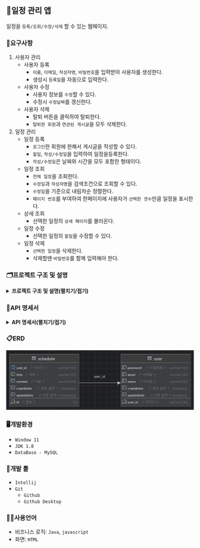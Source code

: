 ## 📆일정 관리 앱
일정을 `등록/조회/수정/삭제` 할 수 있는 웹페이지.

### 📖요구사항
1. 사용자 관리
    - 사용자 등록
        - `이름`, `이메일`, `작성자명`, `비밀번호`을 입력받아 사용자를 생성한다.
        - 생성시 `등록일`을 자동으로 입력한다.
    - 사용자 수정
        - 사용자 정보를 `수정`할 수 있다. 
        - 수정시 `수정날짜`를 갱신한다.
    - 사용자 삭제
        - 탈퇴 버튼을 클릭하여 탈퇴한다.
        - `탈퇴한 회원`과 `연관된 게시글`을 모두 삭제한다.
2. 일정 관리
    - 일정 등록
        - `로그인`한 회원에 한해서 게시글을 작성할 수 있다.
        - `할일`, `작성/수정일`을 입력하여 일정을등록한다.
        - `작성/수정일`은 날짜와 시간을 모두 포함한 형태이다.
    - 일정 조회
        - `전체 일정`을 조회한다.
        - `수정일`과 `작성자명`을 검색조건으로 조회할 수 있다.
        - `수정일`을 기준으로 내림차순 정렬한다.
        - `페이지 번호`를 부여하여 한페이지에 사용자가 `선택한 갯수`만큼 일정을 표시한다.
    - 상세 조회
        - 선택한 일정의 `상세 페이지`를 불러온다.
    - 일정 수정
        - 선택한 일정의 `할일`을 수정할 수 있다.
    - 일정 삭제
        - `선택한 일정`을 삭제한다.
        - 삭제할땐 `비밀번호`를 함께 입력해야 한다.

### 🗂️프로젝트 구조 및 설명
<details><summary><b>프로젝트 구조 및 설명(펼치기/접기)</b></summary>

| 폴더/파일명 | 설명 |                        
|---|---|
| <span style=background-color:#786E12AA;font-weight:bold;>src</span> | 일정 관리 프로젝트 관련 패키지와 소스 코드를 모아놓은 폴더 |
| ├── <span style=background-color:#786E12AA;font-weight:bold;>main</span> |  |
| │   └── <span style=background-color:#786E12AA;font-weight:bold;>java.com.sparta.schedule_project</span> | 일정 관리 프로젝트 |
| │        ├── `ScheduleProjectApplication.java` | 시작 함수가 있는 class |
| │        ├── <span style=background-color:#786E12AA;font-weight:bold;>controller</span> | 사용자 요청을 처리하기 위한 컨트롤러를 모아놓은 폴더 |
| │        │   ├── `ScheduleController.java` | 일정 관련 요청을 처리하는 컨트롤러 class |
| │        │   └── `UserController.java` | 사용자 관련 요청을 처리하는 컨트롤러 class |
| │        ├── <span style=background-color:#786E12AA;font-weight:bold;>dto</span> | 데이터를 주고받기 위한 객체를 모아놓은 폴더 |
| │        │   ├── `ScheduleRequesthto.java`| 일정 정보를 요청할 때 사용하는 dto |
| │        │   ├── `ScheduleResponseDto.java`| 일정 정보를 받을 때 사용하는 dto |
| │        │   ├── `UserRequesthto.java`| 사용자 정보를 요청할 때 사용하는 dto |
| │        │   ├── `UserResponseDto.java`| 사용자 정보를 받을 때 사용하는 dto |
| │        │   ├── `StatusDto.java`| HTTP상태에 대한 응답을 제공하는 dto |
| │        │   └── <span style=background-color:#786E12AA;font-weight:bold;>entity</span>| DB와 매핑되는 엔티티 클래스들을 모아놓은 폴더 |
| │        │       ├── `ScheduleDto.java`| 일정 entity |
| │        │       ├── `ScheduleViewDto.java`| 일정 view entity |
| │        │       └── `UserDto.java`| 사용자 entity |
| │        ├── <span style=background-color:#786E12AA;font-weight:bold;>repository</span> | DB와 상호작용하는 레포지토리를 모아놓은 폴더 |
| │        │    ├── `ScheduleRepository.java`| 일정을 저장하고 조회하는 기능을 제공하는 레포지토리 class |
| │        │    └── `UserRepository.java`| 사용자를 저장하고 조회하는 기능을 제공하는 레포지토리 class |
| │        └── <span style=background-color:#786E12AA;font-weight:bold;>service</span> | 비즈니스 로직을 처리하는 서비스들을 모아놓은 폴더 |
| │             ├── `ScheduleService.java`| 일정 관련 비즈니스 로직을 처리하는 class |
| │             └── `UserService.java`| 사용자 관련 비즈니스 로직을 처리하는 class |
| └── <span style=background-color:#786E12AA;font-weight:bold;>docs</span> | 일정 관리 프로젝트와 관련된 문서들을 모아놓은 폴더 |
| ├── `README.md` | 일정 관리 프로젝트에 대한 설명을 담은 파일 |
| └── `schedule.sql` | 일정 관리 프로젝트에서 사용되는 쿼리를 모은 파일 |
<!-- | <span style=background-color:#786E12AA;font-weight:bold;>src</span> | 일정 관리 프로젝트 관련 패키지와 소스 코드를 모아놓은 폴더 |
| ├── <span style=background-color:#786E12AA;font-weight:bold;>main</span> |  |
| │    ├── <span style=background-color:#786E12AA;font-weight:bold;>java.com.sparta.schedule_project</span> | 일정 관리 프로젝트 |
| │   │    ├── `ScheduleProjectApplication.java` | 시작 함수가 있는 class |
| │   │    ├── <span style=background-color:#786E12AA;font-weight:bold;>controller</span> | 사용자 요청을 처리하기 위한 컨트롤러를 모아놓은 폴더 |
| │   │    │   ├── `ScheduleController.java` | 일정 관련 요청을 처리하는 컨트롤러 class |
| │   │    │   └── `UserController.java` | 사용자 관련 요청을 처리하는 컨트롤러 class |
| │   │    ├── <span style=background-color:#786E12AA;font-weight:bold;>dto</span> | 데이터를 주고받기 위한 객체를 모아놓은 폴더 |
| │   │    │   ├── `ScheduleRequesthto.java`| 일정 정보를 요청할 때 사용하는 dto |
| │   │    │   ├── `ScheduleResponseDto.java`| 일정 정보를 받을 때 사용하는 dto |
| │   │    │   ├── `UserRequesthto.java`| 사용자 정보를 요청할 때 사용하는 dto |
| │   │    │   ├── `UserResponseDto.java`| 사용자 정보를 받을 때 사용하는 dto |
| │   │    │   └── <span style=background-color:#786E12AA;font-weight:bold;>entity</span>| DB와 매핑되는 엔티티 클래스들을 모아놓은 폴더 |
| │   │    │       ├── `ScheduleDto.java`| 일정 entity |
| │   │    │       └── `UserDto.java`| 사용자 entity |
| │   │    ├── <span style=background-color:#786E12AA;font-weight:bold;>repository</span> | DB와 상호작용하는 레포지토리를 모아놓은 폴더 |
| │   │    │    ├── `ScheduleRepository.java`| 일정을 저장하고 조회하는 기능을 제공하는 레포지토리 class |
| │   │    │    └── `UserRepository.java`| 사용자를 저장하고 조회하는 기능을 제공하는 레포지토리 class |
| │   │    └── <span style=background-color:#786E12AA;font-weight:bold;>service</span> | 비즈니스 로직을 처리하는 서비스들을 모아놓은 폴더 |
| │   │         ├── `ScheduleService.java`| 일정 관련 비즈니스 로직을 처리하는 class |
| │   │         └── `UserService.java`| 사용자 관련 비즈니스 로직을 처리하는 class |
| │   └── <span style=background-color:#786E12AA;font-weight:bold;>resources.static</span> | 화면들을 모아놓은 폴더 |
| │       ├── `DetailSchedule.html`| 일정을 상세하게 보여주는 화면 |
| │       ├── `Index.html`| 일정 관리메인 화면 |
| │       └── `UserInfo.html`| 사용자를 등록/수정하는 화면 |
| └── <span style=background-color:#786E12AA;font-weight:bold;>docs</span> | 일정 관리 프로젝트와 관련된 문서들을 모아놓은 폴더 |
| ├── `README.md` | 일정 관리 프로젝트에 대한 설명을 담은 파일 |
| └── `schedule.sql` | 일정 관리 프로젝트에서 사용되는 쿼리를 모은 파일 | -->
</details>

### 📑API 명세서
<details><summary><b>API 명세서(펼치기/접기)</b></summary>
<table>
    <tr>
        <th>기능</th>
        <th>Method</th>
        <th>URL</th>
        <th>request</th>
        <th>response</th>
        <th>상태코드</th>
    </tr>
    <tr>
        <td><b>회원 가입</b></td>
        <td><span style=background-color:#786E12AA;font-weight:bold;>POST</span></td>
        <td>/api.sparta.com/users</td>
        <td><pre lang="json">{
    "userId": "hong",        
    "password": "1q2w3e4r#",
    "email": "hong@gmail.com",
    "name": "홍길동"
}</pre></td>
        <td><pre lang="json">{
    "message": "create user success",
    "status": 200
}</pre></td>
        <td><code>200</code>: 사용자 정상등록</td>
    </tr>
    <tr>
        <td><b>로그인</b></td>
        <td><span style=background-color:#786E12AA;font-weight:bold;>POST</span></td>
        <td>/api.sparta.com/login</td>
        <td><pre lang="json">{
    "userId" : "hong",
    "password" : "1q2w3e4r#"
}</pre></td>
        <td><pre lang="json">{
    "message": "login success",
    "status": 200
}</pre></td>
        <td><code>200</code>: 로그인 성공</td>
    </tr>
    <tr>
        <td><b>로그 아웃</b></td>
        <td><span style=background-color:#786E12AA;font-weight:bold;>POST</span></td>
        <td>/api.sparta.com/logout</td>
        <td><pre lang="json">{
    "userId" : "hong"
}</pre></td>
        <td><pre lang="json">{
    "message": "logout success",
    "status": 200
}</pre></td>
        <td><code>200</code>: 로그아웃 성공</td>
    </tr>
    <tr>
        <td><b>사용자 정보 조회</b></td>
        <td><span style=background-color:#22741CAA;font-weight:bold;>GET</span></td>
        <td>/api.sparta.com/users</td>
        <td><pre lang="json">{
    "userId" : "hong"
}</pre></td>
        <td><pre lang="json">{
    user: {
        "userId": "hong",
        "password": "1q2w3e4r#",
        "email": "hong@gmail.com",
        "name": "홍길동",
    }
    status: {
        "message": "search user success",
        "status": 200
    }
}</pre></td>
        <td><code>200</code>: 사용자 정보 조회 성공</td>
    </tr>
    <tr>
        <td><b>사용자 수정</b></td>
        <td><span style=background-color:#3B36CFAA;font-weight:bold;>PUT</span></td>
        <td>/api.sparta.com/users/{userId}</td>
        <td><pre lang="json">{
    "userId": "hong",
    "password": "1q2w3e4r#",
    "name": "김길동",
    "email": "dong@gmail.com"
}</pre></td>
        <td><pre lang="json">{
    "message": "update user success",
    "status": 200
}</pre></td>
        <td><code>200</code>: 사용자 정상수정</td>
    </tr>
    <tr>
        <td><b>사용자 삭제</b></td>
        <td><span style=background-color:#CE3636AA;font-weight:bold;>DELETE</span></td>
        <td>/api.sparta.com/users/{userId}</td>
        <td><pre lang="json">{
    "userId": "hong"
}</pre></td>
        <td><pre lang="json">{
    "message": "delete user success",
    "status": 200
}</pre></td>
        <td><code>200</code>: 사용자 정상삭제</td>
    </tr>
    <tr>
        <td><b>일정 등록</b></td>
        <td><span style=background-color:#786E12AA;font-weight:bold;>POST</span></td>
        <td>/api.sparta.com/schedules</td>
        <td><pre lang="json">{
    "userId" : "hong",
    "title": "제목제목제목",
    "content": "내용내용내용"
}</pre></td>
        <td><pre lang="json">{
    "message": "create schedule success",
    "status": 200
}</pre></td>
        <td><code>200</code>: 일정 정상등록</td>
    </tr>
    <tr>
        <td><b>일정 조회</b></td>
        <td><span style=background-color:#22741CAA;font-weight:bold;>GET</span></td>
        <td>/api.sparta.com/schedules</td>
        <td><pre lang="json">{
    "name": "홍길동",
    "startUpdateDate" : "2000-10-16",
    "endUpdateDate" : "2024-10-20",
    "startRowNum": "10",
    "endRowNum": "15"
}</pre></td>
        <td><pre lang="json">{
    schedule: [{
        "id": 1,
        "userId": "hong", 
        "name": "홍길동",
        "title" : "제목제목제목",
        "content" : "내용내용내용",
        "createDate": "2022-10-16",
        "updateDate": "2022-10-20"
    }, ...]
    status: {
        "message": "create schedule success",
        "status": 200
    }
}</pre></td>
        <td><code>200</code>: 일정 정상조회</td>
    </tr>
    <tr>
        <td><b>일정 수정</b></td>
        <td><span style=background-color:#3B36CFAA;font-weight:bold;>PUT</span></td>
        <td>/api.sparta.com/schedules{scheduleId}</td>
        <td><pre lang="json">{
    "id": "1",
    "title" : "제목제목제목",
    "content" : "수정수정수정"
}</pre></td>
        <td><pre lang="json">{
    "message": "update schedule success",
    "status": 200
}</pre></td>
        <td><code>200</code>: 일정 정상수정</td>
    </tr>
    <tr>
        <td><b>일정 삭제</b></td>
        <td><span style=background-color:#CE3636AA;font-weight:bold;>DELETE</span></td>
        <td>/api.sparta.com/schedules{scheduleId}</td>
        <td><pre lang="json">{
    "id" : "1"
}</pre></td>
        <td><pre lang="json">{
    "message": "delete schedule success",
    "status": 200
}</pre></td>
        <td><code>200</code>: 일정 정상삭제</td>
    </tr>
</table>
</details>

### 📋ERD
<img src="images/erd.png">

### 🖥️개발환경
- `Window 11`
- `JDK 1.8`
- `DataBase - MySQL`

### 🔨개발 툴
- `Intellij`
- `Git`
    - `Github`
    - `Github Desktop`

### 🧑‍💻사용언어
- 비즈니스 로직: `Java`, `javascript`
- 화면: `HTML`